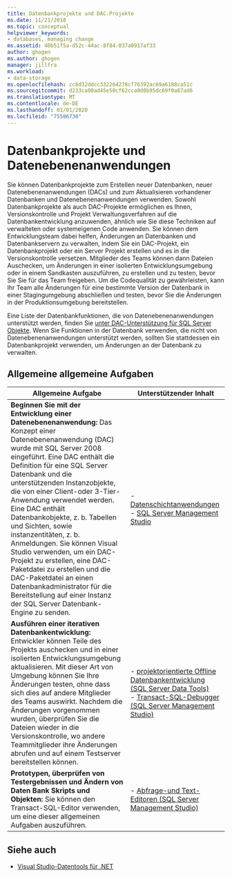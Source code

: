 ```yaml
---
title: Datenbankprojekte und DAC-Projekte
ms.date: 11/21/2018
ms.topic: conceptual
helpviewer_keywords:
- databases, managing change
ms.assetid: 40b51f5a-d52c-44ac-8f84-037a0917af33
author: ghogen
ms.author: ghogen
manager: jillfra
ms.workload:
- data-storage
ms.openlocfilehash: cc8d32ddcc332264278cf76392ac69a6188ca51c
ms.sourcegitcommit: d233ca00ad45e50cf62cca0d0b95dc69f0a87ad6
ms.translationtype: MT
ms.contentlocale: de-DE
ms.lasthandoff: 01/01/2020
ms.locfileid: "75586730"
---
```

# <a name="database-projects-and-data-tier-applications"></a>Datenbankprojekte und Datenebenenanwendungen

Sie können Datenbankprojekte zum Erstellen neuer Datenbanken, neuer Datenebenenanwendungen (DACs) und zum Aktualisieren vorhandener Datenbanken und Datenebenenanwendungen verwenden. Sowohl Datenbankprojekte als auch DAC-Projekte ermöglichen es Ihnen, Versionskontrolle und Projekt Verwaltungsverfahren auf die Datenbankentwicklung anzuwenden, ähnlich wie Sie diese Techniken auf verwalteten oder systemeigenen Code anwenden. Sie können dem Entwicklungsteam dabei helfen, Änderungen an Datenbanken und Datenbankservern zu verwalten, indem Sie ein DAC-Projekt, ein Datenbankprojekt oder ein Server Projekt erstellen und es in die Versionskontrolle versetzen. Mitglieder des Teams können dann Dateien Auschecken, um Änderungen in einer isolierten Entwicklungsumgebung oder in einem Sandkasten auszuführen, zu erstellen und zu testen, bevor Sie Sie für das Team freigeben. Um die Codequalität zu gewährleisten, kann Ihr Team alle Änderungen für eine bestimmte Version der Datenbank in einer Stagingumgebung abschließen und testen, bevor Sie die Änderungen in der Produktionsumgebung bereitstellen.

Eine Liste der Datenbankfunktionen, die von Datenebenenanwendungen unterstützt werden, finden Sie [unter DAC-Unterstützung für SQL Server Objekte](/sql/relational-databases/data-tier-applications/dac-support-for-sql-server-objects-and-versions). Wenn Sie Funktionen in der Datenbank verwenden, die nicht von Datenebenenanwendungen unterstützt werden, sollten Sie stattdessen ein Datenbankprojekt verwenden, um Änderungen an der Datenbank zu verwalten.

## <a name="common-high-level-tasks"></a>Allgemeine allgemeine Aufgaben

| Allgemeine Aufgabe | Unterstützender Inhalt |
| - | - |
| **Beginnen Sie mit der Entwicklung einer Datenebenenanwendung:** Das Konzept einer Datenebenenanwendung (DAC) wurde mit SQL Server 2008 eingeführt. Eine DAC enthält die Definition für eine SQL Server Datenbank und die unterstützenden Instanzobjekte, die von einer Client-oder 3-Tier-Anwendung verwendet werden. Eine DAC enthält Datenbankobjekte, z. b. Tabellen und Sichten, sowie instanzentitäten, z. b. Anmeldungen. Sie können Visual Studio verwenden, um ein DAC-Projekt zu erstellen, eine DAC-Paketdatei zu erstellen und die DAC-Paketdatei an einen Datenbankadministrator für die Bereitstellung auf einer Instanz der SQL Server Datenbank-Engine zu senden. | - [Datenschichtanwendungen](/sql/relational-databases/data-tier-applications/data-tier-applications)<br />- [SQL Server Management Studio](/sql/ssms/sql-server-management-studio-ssms) |
| **Ausführen einer iterativen Datenbankentwicklung:** Entwickler können Teile des Projekts auschecken und in einer isolierten Entwicklungsumgebung aktualisieren. Mit dieser Art von Umgebung können Sie Ihre Änderungen testen, ohne dass sich dies auf andere Mitglieder des Teams auswirkt. Nachdem die Änderungen vorgenommen wurden, überprüfen Sie die Dateien wieder in die Versionskontrolle, wo andere Teammitglieder ihre Änderungen abrufen und auf einem Testserver bereitstellen können. | - [projektorientierte Offline Datenbankentwicklung (SQL Server Data Tools)](/sql/ssdt/project-oriented-offline-database-development)<br />- [Transact-SQL-Debugger (SQL Server Management Studio)](/sql/ssms/scripting/transact-sql-debugger) |
| **Prototypen, überprüfen von Testergebnissen und Ändern von Daten Bank Skripts und Objekten:** Sie können den Transact-SQL-Editor verwenden, um eine dieser allgemeinen Aufgaben auszuführen. | - [Abfrage-und Text-Editoren (SQL Server Management Studio)](/sql/ssms/scripting/query-and-text-editors-sql-server-management-studio) |

## <a name="see-also"></a>Siehe auch

- [Visual Studio-Datentools für .NET](../data-tools/visual-studio-data-tools-for-dotnet.md)
